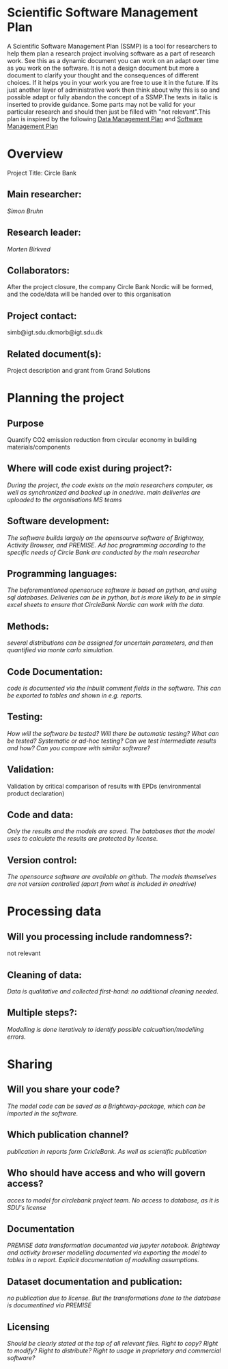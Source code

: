 # Scientific Software Management Plan

A Scientific Software Management Plan (SSMP) is a tool for researchers to help them plan a research project involving software as a part of research work. See this as a dynamic document you can work on an adapt over time as you work on the software. It is not a design document but more a document to clarify your thought and the consequences of different choices. If it helps you in your work you are free to use it in the future. If its just another layer of administrative work then think about why this is so and possible adapt or fully abandon the concept of a SSMP.The texts in italic is inserted to provide guidance. Some parts may not be valid for your particular research and should then just be filled with "not relevant".This plan is inspired by the following [Data Management Plan](https://healthsciences.ku.dk/research/responsible-conduct-of-research/SUND_Data_Management_Plan_Template_Final.docx/SUND_Data_Management_Plan_Template_Final.docx) and [Software Management Plan](https://doi.org/10.5281/zenodo.2159713)

# Overview

Project Title: Circle Bank

## Main researcher:

*Simon Bruhn*

## Research leader:

*Morten Birkved*

## Collaborators:

After the project closure, the company Circle Bank Nordic will be formed, and the code/data will be handed over to this organisation

## Project contact:

simb\@igt.sdu.dkmorb\@igt.sdu.dk

## Related document(s):

Project description and grant from Grand Solutions

# Planning the project

## Purpose

Quantify CO2 emission reduction from circular economy in building materials/components

## Where will code exist during project?:

*During the project, the code exists on the main researchers computer, as well as synchronized and backed up in onedrive. main deliveries are uploaded to the organisations MS teams*

## Software development:

*The software builds largely on the opensourve software of Brightway, Activity Browser, and PREMISE. Ad hoc programming according to the specific needs of Circle Bank are conducted by the main researcher*

## Programming languages:

*The beforementioned opensoruce software is based on python, and using sql databases. Deliveries can be in python, but is more likely to be in simple excel sheets to ensure that CircleBank Nordic can work with the data.*

## Methods:

*several distributions can be assigned for uncertain parameters, and then quantified via monte carlo simulation.*

## Code Documentation:

*code is documented via the inbuilt comment fields in the software. This can be exported to tables and shown in e.g. reports.*

## Testing:

*How will the software be tested? Will there be automatic testing? What can be tested? Systematic or ad-hoc testing? Can we test intermediate results and how? Can you compare with similar software?*

## Validation:

Validation by critical comparison of results with EPDs (environmental product declaration)

## Code and data:

*Only the results and the models are saved. The batabases that the model uses to calculate the results are protected by license.*

## Version control:

*The opensource software are available on github. The models themselves are not version controlled (apart from what is included in onedrive)*

# Processing data

## Will you processing include randomness?:

not relevant

## Cleaning of data:

*Data is qualitative and collected first-hand: no additional cleaning needed.*

## Multiple steps?:

*Modelling is done iteratively to identify possible calcualtion/modelling errors.*

# Sharing

## Will you share your code?

*The model code can be saved as a Brightway-package, which can be imported in the software.*

## Which publication channel?

*publication in reports form CricleBank. As well as scientific publication*

## Who should have access and who will govern access?

*acces to model for circlebank project team. No access to database, as it is SDU's license*

## Documentation

*PREMISE data transformation documented via jupyter notebook. Brightway and activity browser modelling documented via exporting the model to tables in a report. Explicit documentation of modelling assumptions.*

## Dataset documentation and publication:

*no publication due to license. But the transformations done to the database is documentined via PREMISE*

## Licensing

*Should be clearly stated at the top of all relevant files. Right to copy? Right to modify? Right to distribute? Right to usage in proprietary and commercial software?*

